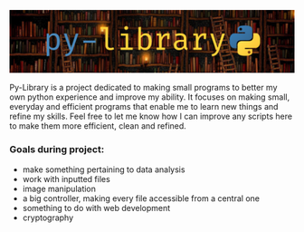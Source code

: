 ![PyLibrary](py-library-banner.png)

Py-Library is a project dedicated to making small programs to better my own python experience and improve my ability. It focuses on making small, everyday and efficient programs that enable me to learn new things and refine my skills. Feel free to let me know how I can improve any scripts here to make them more efficient, clean and refined.

### Goals during project:

- make something pertaining to data analysis
- work with inputted files
- image manipulation
- a big controller, making every file accessible from a central one
- something to do with web development
- cryptography
